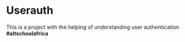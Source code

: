 # Userauth
This is a project with the helping of understanding user authentication <b>#altschoolafrica</b>
